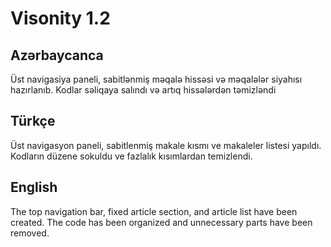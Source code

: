 # Visonity 1.2


## Azərbaycanca
Üst navigasiya paneli, sabitlənmiş məqalə hissəsi və məqalələr siyahısı hazırlanıb.
 Kodlar səliqaya salındı və artıq hissələrdən təmizləndi

## Türkçe
Üst navigasyon paneli, sabitlenmiş makale kısmı ve makaleler listesi yapıldı.
 Kodların düzene sokuldu ve fazlalık kısımlardan temizlendi.

## English
The top navigation bar, fixed article section, and article list have been created.
 The code has been organized and unnecessary parts have been removed.